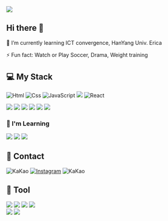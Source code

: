 <img src="https://capsule-render.vercel.app/api?type=venom&color=auto&height=250&section=header&text=Welcome!%20I'm%20Sehyun.&fontSize=60" />

## Hi there 👋

<!--
**01KimSeHyun** is a ✨ _special_ ✨ repository because its `README.md` (this file) appears on your GitHub profile.

Here are some ideas to get you started:

- 🔭 I’m currently working on ...
- 🌱 I’m currently learning ...
- 👯 I’m looking to collaborate on ...
- 🤔 I’m looking for help with ...
- 💬 Ask me about ...
- 📫 How to reach me: ...
- 😄 Pronouns: ...
- ⚡ Fun fact: ...
-->
🌱 I’m currently learning ICT convergence, HanYang Univ. Erica

⚡ Fun fact: Watch or Play Soccer, Drama, Weight training
## 💻 My Stack
<img alt="Html" src ="https://img.shields.io/badge/HTML5-E34F26.svg?&style=for-the-badge&logo=HTML5&logoColor=white"/> <img alt="Css" src ="https://img.shields.io/badge/CSS3-1572B6.svg?&style=for-the-badge&logo=CSS3&logoColor=white"/> 
<img alt="JavaScript" src ="https://img.shields.io/badge/JavaScriipt-F7DF1E.svg?&style=for-the-badge&logo=JavaScript&logoColor=black"/> 
<img src="https://img.shields.io/badge/typescript-3178C6?style=for-the-badge&logo=TypeScript&logoColor=white"/> 
<img alt="React" src ="https://img.shields.io/badge/React-61DAFB?style=for-the-badge&logo=react&logoColor=white"/>

<img src="https://img.shields.io/badge/styled--components-DB7093?style=for-the-badge&logo=styled-components&logoColor=white"> <img src="https://img.shields.io/badge/Sass-CC6699?style=for-the-badge&logo=Sass&logoColor=white">
<img src="https://img.shields.io/badge/npm-CB3837?style=for-the-badge&logo=npm&logoColor=white"> <img src="https://img.shields.io/badge/Yarn&Yarn-berry-2C8EBB?style=for-the-badge&logo=Yarn&logoColor=white"> <img src="https://img.shields.io/badge/Prettier-F7B93E?style=for-the-badge&logo=Prettier&logoColor=white"> <img src="https://img.shields.io/badge/ESLint-4B32C3?style=for-the-badge&logo=ESLint&logoColor=white">
### 📖 I'm Learning
<img src="https://img.shields.io/badge/Next.js-000000?style=for-the-badge&logo=Next.js&logoColor=white"/> <img src="https://img.shields.io/badge/react--query-FF4154?style=for-the-badge&logo=react query&logoColor=white"/> <img src="https://img.shields.io/badge/recoil-3578E5?style=for-the-badge&logo=Recoil&logoColor=white"/>
## 🤙 Contact
<img alt="KaKao" src ="https://img.shields.io/badge/Se.hyun__-%23FFCD00?style=for-the-badge&logo=KaKaoTalk&logoColor=white"/> <a href="https://www.instagram.com/ssehhyun_/" target="_blank"><img alt="Instagram" src ="https://img.shields.io/badge/Instagram-%23E4405F?style=for-the-badge&logo=Instagram&logoColor=white"/></a> <img alt="KaKao" src ="https://img.shields.io/badge/rla6170%40naver.com-%2303C75A?style=for-the-badge&logo=Naver&logoColor=black"/> 
## 🔧 Tool
<img src="https://img.shields.io/badge/vscode-007ACC?style=for-the-badge&logo=Visual Studio Code&logoColor=white"/> <img src="https://img.shields.io/badge/figma-F24E1E?style=for-the-badge&logo=Figma&logoColor=white"/> <img src="https://img.shields.io/badge/notion-000000?style=for-the-badge&logo=Notion&logoColor=white"/> <img src="https://img.shields.io/badge/slack-4A154B?style=for-the-badge&logo=Slack&logoColor=white"/> 
<br><img src="https://img.shields.io/badge/git-F05032?style=for-the-badge&logo=Git&logoColor=white"/> <img src="https://img.shields.io/badge/github-181717?style=for-the-badge&logo=GitHub&logoColor=white"/> 
